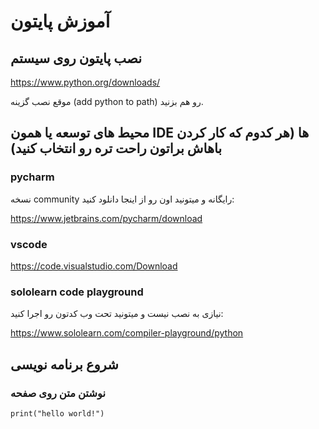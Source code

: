 # آموزش پایتون
## نصب پایتون روی سیستم
https://www.python.org/downloads/

موقع نصب گزینه (add python to path) رو هم بزنید.
## محیط های توسعه یا همون IDE ها (هر کدوم که کار کردن باهاش براتون راحت تره رو انتخاب کنید)
### pycharm
نسخه community رایگانه و میتونید اون رو از اینجا دانلود کنید:

https://www.jetbrains.com/pycharm/download
### vscode
https://code.visualstudio.com/Download
### sololearn code playground
نیازی به نصب نیست و میتونید تحت وب کدتون رو اجرا کنید:

https://www.sololearn.com/compiler-playground/python

## شروع برنامه نویسی
### نوشتن متن روی صفحه
```
print("hello world!")
```

